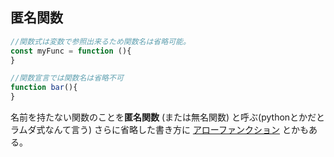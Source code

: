 ## 匿名関数
```javascript
//関数式は変数で参照出来るため関数名は省略可能。
const myFunc = function (){
}

//関数宣言では関数名は省略不可
function bar(){
}

```
名前を持たない関数のことを**匿名関数** (または無名関数) と呼ぶ(pythonとかだとラムダ式なんて言う)
さらに省略した書き方に [アローファンクション](./arrowFunction.md) とかもある。
